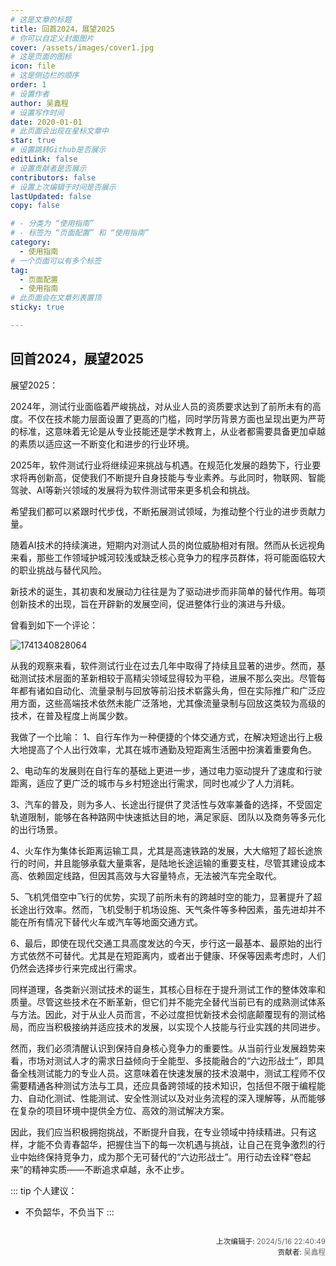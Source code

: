 ```yaml
---
# 这是文章的标题
title: 回首2024，展望2025
# 你可以自定义封面图片
cover: /assets/images/cover1.jpg
# 这是页面的图标
icon: file
# 这是侧边栏的顺序
order: 1
# 设置作者
author: 吴鑫程
# 设置写作时间
date: 2020-01-01
# 此页面会出现在星标文章中
star: true
# 设置跳转Github是否展示
editLink: false
# 设置贡献者是否展示
contributors: false
# 设置上次编辑于时间是否展示
lastUpdated: false
copy: false

# - 分类为 “使用指南”
# - 标签为 “页面配置” 和 “使用指南”
category:
  - 使用指南
# 一个页面可以有多个标签
tag:
  - 页面配置
  - 使用指南
# 此页面会在文章列表置顶
sticky: true

---
```

<!-- more -->
## 回首2024，展望2025

<!-- 
  这是多行注释，
  可以跨多行书写，
  渲染后不可见。
-->

展望2025：

2024年，测试行业面临着严峻挑战，对从业人员的资质要求达到了前所未有的高度。不仅在技术能力层面设置了更高的门槛，同时学历背景方面也呈现出更为严苛的标准，这意味着无论是从专业技能还是学术教育上，从业者都需要具备更加卓越的素质以适应这一不断变化和进步的行业环境。

2025年，软件测试行业将继续迎来挑战与机遇。在规范化发展的趋势下，行业要求将再创新高，促使我们不断提升自身技能与专业素养。与此同时，物联网、智能驾驶、AI等新兴领域的发展将为软件测试带来更多机会和挑战。

希望我们都可以紧跟时代步伐，不断拓展测试领域，为推动整个行业的进步贡献力量。

随着AI技术的持续演进，短期内对测试人员的岗位威胁相对有限。然而从长远视角来看，那些工作领域护城河较浅或缺乏核心竞争力的程序员群体，将可能面临较大的职业挑战与替代风险。

新技术的诞生，其初衷和发展动力往往是为了驱动进步而非简单的替代作用。每项创新技术的出现，旨在开辟新的发展空间，促进整体行业的演进与升级。

曾看到如下一个评论：

![1741340828064](https://github.com/user-attachments/assets/dc1b068b-05b1-4f5d-8601-ea041abce3fb)

从我的观察来看，软件测试行业在过去几年中取得了持续且显著的进步。然而，基础测试技术层面的革新相较于高精尖领域显得较为平稳，进展不那么突出。尽管每年都有诸如自动化、流量录制与回放等前沿技术崭露头角，但在实际推广和广泛应用方面，这些高端技术依然未能广泛落地，尤其像流量录制与回放这类较为高级的技术，在普及程度上尚属少数。

我做了一个比喻：
1、自行车作为一种便捷的个体交通方式，在解决短途出行上极大地提高了个人出行效率，尤其在城市通勤及短距离生活圈中扮演着重要角色。

2、电动车的发展则在自行车的基础上更进一步，通过电力驱动提升了速度和行驶距离，适应了更广泛的城市与乡村短途出行需求，同时也减少了人力消耗。

3、汽车的普及，则为多人、长途出行提供了灵活性与效率兼备的选择，不受固定轨道限制，能够在各种路网中快速抵达目的地，满足家庭、团队以及商务等多元化的出行场景。

4、火车作为集体长距离运输工具，尤其是高速铁路的发展，大大缩短了超长途旅行的时间，并且能够承载大量乘客，是陆地长途运输的重要支柱，尽管其建设成本高、依赖固定线路，但因其高效与大容量特点，无法被汽车完全取代。

5、飞机凭借空中飞行的优势，实现了前所未有的跨越时空的能力，显著提升了超长途出行效率。然而，飞机受制于机场设施、天气条件等多种因素，虽先进却并不能在所有情况下替代火车或汽车等地面交通方式。

6、最后，即使在现代交通工具高度发达的今天，步行这一最基本、最原始的出行方式依然不可替代。尤其是在短距离内，或者出于健康、环保等因素考虑时，人们仍然会选择步行来完成出行需求。

同样道理，各类新兴测试技术的诞生，其核心目标在于提升测试工作的整体效率和质量。尽管这些技术在不断革新，但它们并不能完全替代当前已有的成熟测试体系与方法。因此，对于从业人员而言，不必过度担忧新技术会彻底颠覆现有的测试格局，而应当积极接纳并适应技术的发展，以实现个人技能与行业实践的共同进步。

然而，我们必须清醒认识到保持自身核心竞争力的重要性。从当前行业发展趋势来看，市场对测试人才的需求日益倾向于全能型、多技能融合的“六边形战士”，即具备全栈测试能力的专业人员。这意味着在快速发展的技术浪潮中，测试工程师不仅需要精通各种测试方法与工具，还应具备跨领域的技术知识，包括但不限于编程能力、自动化测试、性能测试、安全性测试以及对业务流程的深入理解等，从而能够在复杂的项目环境中提供全方位、高效的测试解决方案。

因此，我们应当积极拥抱挑战，不断提升自我，在专业领域中持续精进。只有这样，才能不负青春韶华，把握住当下的每一次机遇与挑战，让自己在竞争激烈的行业中始终保持竞争力，成为那个无可替代的“六边形战士”。用行动去诠释“卷起来”的精神实质——不断追求卓越，永不止步。


::: tip 个人建议：
 - 不负韶华，不负当下
:::
```md

```


<div style="float: right; text-align: right;">
  <sub>上次编辑于: <span style="color: rgba(60, 60, 67, 0.78);">2024/5/16 22:40:49</span></sub><br>
  <sub>贡献者: <span style="color: rgba(60, 60, 67, 0.78);">吴鑫程</span></sub>
</div>
